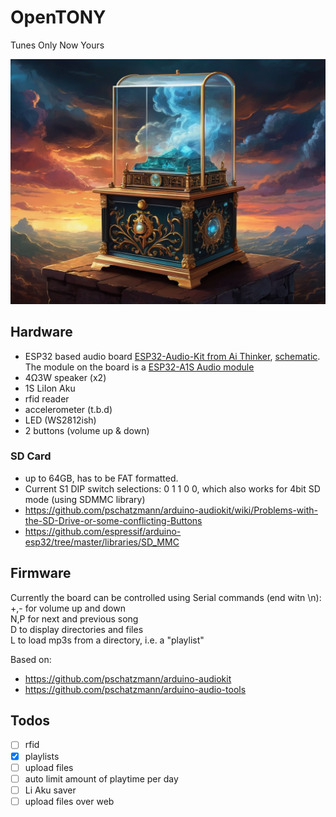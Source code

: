 # OpenTONY
Tunes Only Now Yours

![OpenTONY music box](./img/musicbox.png)

## Hardware
- ESP32 based audio board [ESP32-Audio-Kit from Ai Thinker](https://docs.ai-thinker.com/en/esp32-audio-kit), [schematic](https://docs.ai-thinker.com/_media/esp32-audio-kit_v2.2_sch.pdf). The module on the board is a [ESP32-A1S Audio module](https://docs.ai-thinker.com/en/esp32-a1s)
- 4Ω3W speaker (x2)
- 1S LiIon Aku
- rfid reader
- accelerometer (t.b.d)
- LED (WS2812ish)
- 2 buttons (volume up & down)

### SD Card
- up to 64GB, has to be FAT formatted.
- Current S1 DIP switch selections: 0 1 1 0 0, which also works for 4bit SD mode (using SDMMC library)
- https://github.com/pschatzmann/arduino-audiokit/wiki/Problems-with-the-SD-Drive-or-some-conflicting-Buttons
- https://github.com/espressif/arduino-esp32/tree/master/libraries/SD_MMC

## Firmware
Currently the board can be controlled using Serial commands (end witn \n):  
+,- for volume up and down  
N,P for next and previous song  
D to display directories and files  
L to load mp3s from a directory, i.e. a "playlist"  

Based on:  
- https://github.com/pschatzmann/arduino-audiokit
- https://github.com/pschatzmann/arduino-audio-tools


## Todos
- [ ] rfid
- [X] playlists
- [ ] upload files
- [ ] auto limit amount of playtime per day
- [ ] Li Aku saver
- [ ] upload files over web
